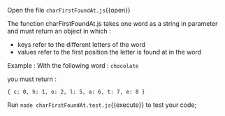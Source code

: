 Open the file `charFirstFoundAt.js`{{open}}

The function charFirstFoundAt.js takes one word as a string in parameter and must return an object in which : 
- keys refer to the different letters of the word
- values refer to the first position the letter is found at in the word  

Example :
With the following word :
`chocolate`

you must return :

`
{
  c: 0,
  h: 1,
  o: 2,
  l: 5,
  a: 6,
  t: 7,
  e: 8
}
` 

Run `node charFirstFoundAt.test.js`{{execute}} to test your code;